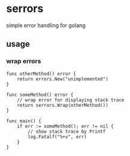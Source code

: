 # serrors
simple error handling for golang

## usage
### wrap errors
```golang
func otherMethod() error {
	return errors.New("unimplemented")
}

func someMethod() error {
	// wrap error for displaying stack trace
	return serrors.Wrap(otherMethod())
}

func main() {
	if err := someMethod(); err != nil {
		// show stack trace by Printf
		log.Fatalf("%+v", err)
	}
}
```
